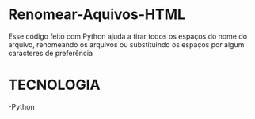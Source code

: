 # Renomear-Aquivos-HTML
Esse código feito com Python ajuda a tirar todos os espaços do nome do arquivo, renomeando os arquivos ou substituindo os espaços por algum caracteres de preferência 

# TECNOLOGIA 
-Python 
